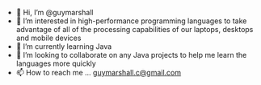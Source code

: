 - 👋 Hi, I’m @guymarshall
- 👀 I’m interested in high-performance programming languages to take advantage of all of the processing capabilities of our laptops, desktops and mobile devices
- 🌱 I’m currently learning Java
- 💞️ I’m looking to collaborate on any Java projects to help me learn the languages more quickly
- 📫 How to reach me ... guymarshall.c@gmail.com

<!---
guymarshall/guymarshall is a ✨ special ✨ repository because its `README.md` (this file) appears on your GitHub profile.
You can click the Preview link to take a look at your changes.
--->
